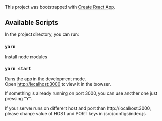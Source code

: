 This project was bootstrapped with [Create React App](https://github.com/facebook/create-react-app).

## Available Scripts

In the project directory, you can run:
### `yarn`
Install node modules

### `yarn start`

Runs the app in the development mode.<br>
Open [http://localhost:3000](http://localhost:3000) to view it in the browser.

If something is already running on port 3000, you can use another one just pressing "Y".


If your server runs on different host and port than http://localhost:3000, please change value of HOST and PORT keys in /src/configs/index.js
